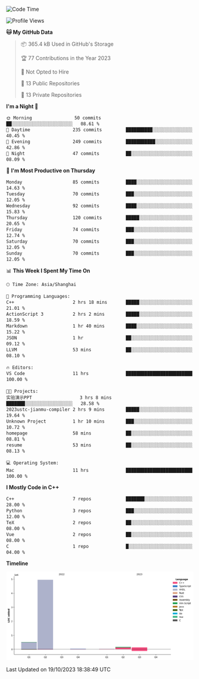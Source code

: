 <!--START_SECTION:waka-->
![Code Time](http://img.shields.io/badge/Code%20Time-238%20hrs%2040%20mins-blue)

![Profile Views](http://img.shields.io/badge/Profile%20Views-9-blue)

**🐱 My GitHub Data** 

> 📦 365.4 kB Used in GitHub's Storage 
 > 
> 🏆 77 Contributions in the Year 2023
 > 
> 🚫 Not Opted to Hire
 > 
> 📜 13 Public Repositories 
 > 
> 🔑 13 Private Repositories 
 > 
**I'm a Night 🦉** 

```text
🌞 Morning                50 commits          ██░░░░░░░░░░░░░░░░░░░░░░░   08.61 % 
🌆 Daytime                235 commits         ██████████░░░░░░░░░░░░░░░   40.45 % 
🌃 Evening                249 commits         ███████████░░░░░░░░░░░░░░   42.86 % 
🌙 Night                  47 commits          ██░░░░░░░░░░░░░░░░░░░░░░░   08.09 % 
```
📅 **I'm Most Productive on Thursday** 

```text
Monday                   85 commits          ████░░░░░░░░░░░░░░░░░░░░░   14.63 % 
Tuesday                  70 commits          ███░░░░░░░░░░░░░░░░░░░░░░   12.05 % 
Wednesday                92 commits          ████░░░░░░░░░░░░░░░░░░░░░   15.83 % 
Thursday                 120 commits         █████░░░░░░░░░░░░░░░░░░░░   20.65 % 
Friday                   74 commits          ███░░░░░░░░░░░░░░░░░░░░░░   12.74 % 
Saturday                 70 commits          ███░░░░░░░░░░░░░░░░░░░░░░   12.05 % 
Sunday                   70 commits          ███░░░░░░░░░░░░░░░░░░░░░░   12.05 % 
```


📊 **This Week I Spent My Time On** 

```text
🕑︎ Time Zone: Asia/Shanghai

💬 Programming Languages: 
C++                      2 hrs 18 mins       █████░░░░░░░░░░░░░░░░░░░░   21.01 % 
ActionScript 3           2 hrs 2 mins        █████░░░░░░░░░░░░░░░░░░░░   18.59 % 
Markdown                 1 hr 40 mins        ████░░░░░░░░░░░░░░░░░░░░░   15.22 % 
JSON                     1 hr                ██░░░░░░░░░░░░░░░░░░░░░░░   09.12 % 
LLVM                     53 mins             ██░░░░░░░░░░░░░░░░░░░░░░░   08.10 % 

🔥 Editors: 
VS Code                  11 hrs              █████████████████████████   100.00 % 

🐱‍💻 Projects: 
实验演示PPT                  3 hrs 8 mins        ███████░░░░░░░░░░░░░░░░░░   28.58 % 
2023ustc-jianmu-compiler 2 hrs 9 mins        █████░░░░░░░░░░░░░░░░░░░░   19.64 % 
Unknown Project          1 hr 10 mins        ███░░░░░░░░░░░░░░░░░░░░░░   10.72 % 
homepage                 58 mins             ██░░░░░░░░░░░░░░░░░░░░░░░   08.81 % 
resume                   53 mins             ██░░░░░░░░░░░░░░░░░░░░░░░   08.13 % 

💻 Operating System: 
Mac                      11 hrs              █████████████████████████   100.00 % 
```

**I Mostly Code in C++** 

```text
C++                      7 repos             ███████░░░░░░░░░░░░░░░░░░   28.00 % 
Python                   3 repos             ███░░░░░░░░░░░░░░░░░░░░░░   12.00 % 
TeX                      2 repos             ██░░░░░░░░░░░░░░░░░░░░░░░   08.00 % 
Vue                      2 repos             ██░░░░░░░░░░░░░░░░░░░░░░░   08.00 % 
C                        1 repo              █░░░░░░░░░░░░░░░░░░░░░░░░   04.00 % 
```



**Timeline**

![Lines of Code chart](https://raw.githubusercontent.com/xkz0777/xkz0777/master/assets/bar_graph.png)


 Last Updated on 19/10/2023 18:38:49 UTC
<!--END_SECTION:waka-->
